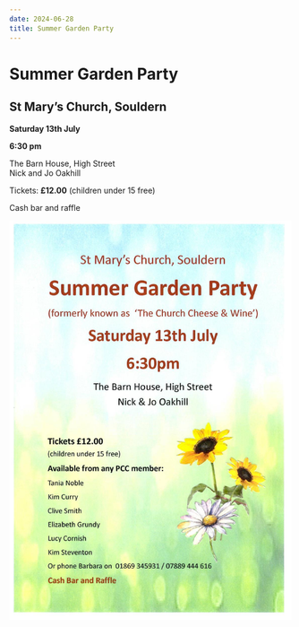 ```yaml
---
date: 2024-06-28
title: Summer Garden Party
---
```



# Summer Garden Party

## St Mary’s Church, Souldern

**Saturday 13th July**

**6:30 pm**

The Barn House, High Street  
Nick and Jo Oakhill

Tickets: **£12.00** (children under 15 free)

Cash bar and raffle


![church-garden-2024](church-garden-2024.jpg)
